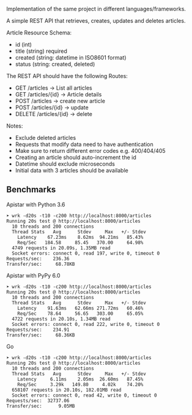 
Implementation of the same project in different languages/frameworks.

A simple REST API that retrieves, creates, updates and deletes articles.

Article Resource Schema:
- id (int)
- title (string) required
- created (string: datetime in ISO8601 format)
- status (string: created, deleted)

The REST API should have the following Routes:

- GET /articles -> List all articles
- GET /articles/{id} -> Article details
- POST /articles -> create new article
- POST /articles/{id} -> update
- DELETE /articles/{id} -> delete

Notes:
- Exclude deleted articles
- Requests that modify data need to have authentication
- Make sure to return different error codes e.g. 400/404/405
- Creating an article should auto-increment the id
- Datetime should exclude microseconds
- Initial data with 3 articles should be available

Benchmarks
----------

Apistar with Python 3.6

```
➤ wrk -d20s -t10 -c200 http://localhost:8000/articles
Running 20s test @ http://localhost:8000/articles
  10 threads and 200 connections
  Thread Stats   Avg      Stdev     Max   +/- Stdev
    Latency    67.23ms    8.62ms  94.21ms   85.43%
    Req/Sec   184.58     85.45   370.00     64.98%
  4749 requests in 20.09s, 1.35MB read
  Socket errors: connect 0, read 197, write 0, timeout 0
Requests/sec:    236.36
Transfer/sec:     68.78KB
```

Apistar with PyPy 6.0

```
➤ wrk -d20s -t10 -c200 http://localhost:8000/articles
Running 20s test @ http://localhost:8000/articles
  10 threads and 200 connections
  Thread Stats   Avg      Stdev     Max   +/- Stdev
    Latency    91.63ms   62.66ms 271.72ms   60.46%
    Req/Sec    78.64     56.65   303.00     65.05%
  4722 requests in 20.10s, 1.34MB read
  Socket errors: connect 0, read 222, write 0, timeout 0
Requests/sec:    234.91
Transfer/sec:     68.36KB
```

Go

```
➤ wrk -d20s -t10 -c200 http://localhost:8000/articles
Running 20s test @ http://localhost:8000/articles
  10 threads and 200 connections
  Thread Stats   Avg      Stdev     Max   +/- Stdev
    Latency     6.11ms    2.05ms  26.60ms   87.45%
    Req/Sec     3.29k   149.80     4.02k    74.20%
  658107 requests in 20.10s, 182.01MB read
  Socket errors: connect 0, read 42, write 0, timeout 0
Requests/sec:  32737.06
Transfer/sec:      9.05MB
```
